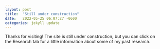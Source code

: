 ```yaml
---
layout: post
title:  "Still under construction"
date:   2022-05-25 06:07:27 -0600
categories: jekyll update
---
```


Thanks for visiting! The site is still under construction, but you can click on the Research tab for a little information about some of my past research.



